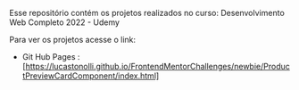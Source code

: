 Esse repositório contém os projetos realizados no curso:
Desenvolvimento Web Completo 2022 - Udemy

Para ver os projetos acesse o link:
- Git Hub Pages : [https://lucastonolli.github.io/FrontendMentorChallenges/newbie/ProductPreviewCardComponent/index.html]